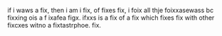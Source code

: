 if i waws a fix, then i am i fix, of fixes fix, i foix all thje foixxasewass bc fixxing ois a f ixafea figx. ifxxs is a fix of a fix which fixes fix with other fixcxes witno a fixtastrphoe. fix.
